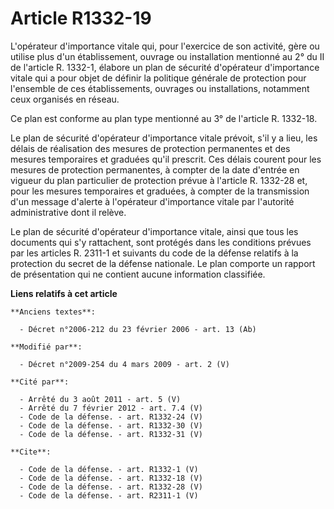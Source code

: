 # Article R1332-19

L'opérateur d'importance vitale qui, pour l'exercice de son activité, gère ou utilise plus d'un établissement, ouvrage ou
installation mentionné au 2° du II de l'article R. 1332-1, élabore un plan de sécurité d'opérateur d'importance vitale qui a
pour objet de définir la politique générale de protection pour l'ensemble de ces établissements, ouvrages ou installations,
notamment ceux organisés en réseau. 

Ce plan est conforme au plan type mentionné au 3° de l'article R. 1332-18. 

Le plan de sécurité d'opérateur d'importance vitale prévoit, s'il y a lieu, les délais de réalisation des mesures de
protection permanentes et des mesures temporaires et graduées qu'il prescrit. Ces délais courent pour les mesures de
protection permanentes, à compter de la date d'entrée en vigueur du plan particulier de protection prévue à l'article R.
1332-28 et, pour les mesures temporaires et graduées, à compter de la transmission d'un message d'alerte à l'opérateur
d'importance vitale par l'autorité administrative dont il relève. 

Le plan de sécurité d'opérateur d'importance vitale, ainsi que tous les documents qui s'y rattachent, sont protégés dans les
conditions prévues par les articles R. 2311-1 et suivants du code de la défense relatifs à la protection du secret de la
défense nationale. Le plan comporte un rapport de présentation qui ne contient aucune information classifiée.

**Liens relatifs à cet article**

	**Anciens textes**:

	  - Décret n°2006-212 du 23 février 2006 - art. 13 (Ab)

	**Modifié par**:

	  - Décret n°2009-254 du 4 mars 2009 - art. 2 (V)

	**Cité par**:

	  - Arrêté du 3 août 2011 - art. 5 (V)
	  - Arrêté du 7 février 2012 - art. 7.4 (V)
	  - Code de la défense. - art. R1332-24 (V)
	  - Code de la défense. - art. R1332-30 (V)
	  - Code de la défense. - art. R1332-31 (V)

	**Cite**:

	  - Code de la défense. - art. R1332-1 (V)
	  - Code de la défense. - art. R1332-18 (V)
	  - Code de la défense. - art. R1332-28 (V)
	  - Code de la défense. - art. R2311-1 (V)
